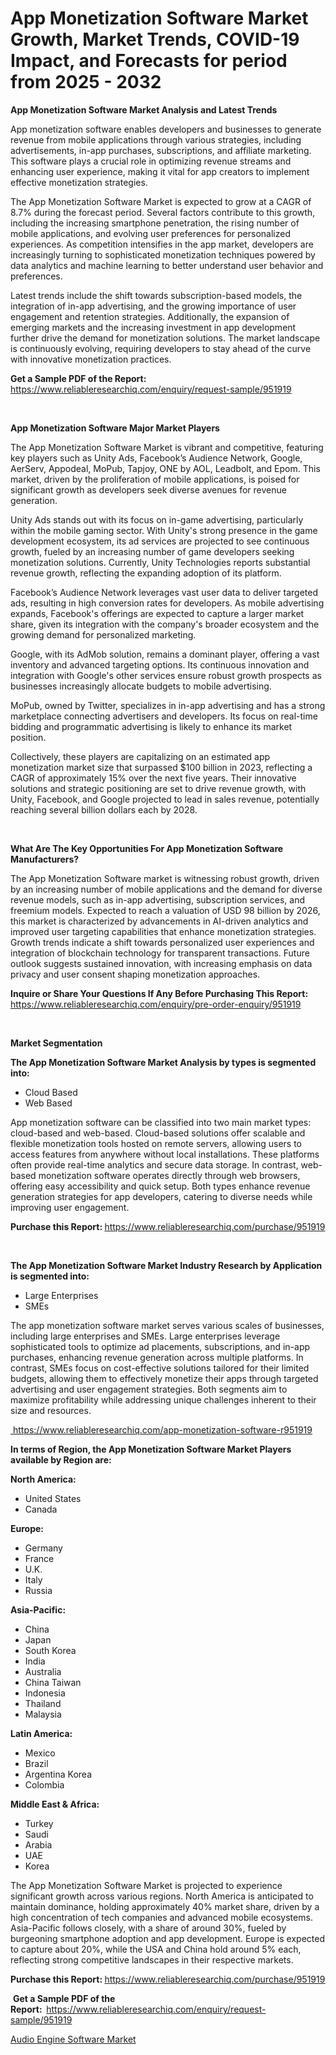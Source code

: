 <p><h1>App Monetization Software Market Growth, Market Trends, COVID-19 Impact, and Forecasts for period from 2025 - 2032</h1></p><p><strong>App Monetization Software Market Analysis and Latest Trends</strong></p>
<p><p>App monetization software enables developers and businesses to generate revenue from mobile applications through various strategies, including advertisements, in-app purchases, subscriptions, and affiliate marketing. This software plays a crucial role in optimizing revenue streams and enhancing user experience, making it vital for app creators to implement effective monetization strategies.</p><p>The App Monetization Software Market is expected to grow at a CAGR of 8.7% during the forecast period. Several factors contribute to this growth, including the increasing smartphone penetration, the rising number of mobile applications, and evolving user preferences for personalized experiences. As competition intensifies in the app market, developers are increasingly turning to sophisticated monetization techniques powered by data analytics and machine learning to better understand user behavior and preferences.</p><p>Latest trends include the shift towards subscription-based models, the integration of in-app advertising, and the growing importance of user engagement and retention strategies. Additionally, the expansion of emerging markets and the increasing investment in app development further drive the demand for monetization solutions. The market landscape is continuously evolving, requiring developers to stay ahead of the curve with innovative monetization practices.</p></p>
<p><strong>Get a Sample PDF of the Report:&nbsp;</strong> <a href="https://www.reliableresearchiq.com/enquiry/request-sample/951919?utm_campaign=2313&utm_medium=2&utm_source=Github&utm_content=ia&utm_term=06032025&utm_id=app-monetization-software">https://www.reliableresearchiq.com/enquiry/request-sample/951919</a></p>
<p>&nbsp;</p>
<p><strong>App Monetization Software Major Market Players</strong></p>
<p><p>The App Monetization Software Market is vibrant and competitive, featuring key players such as Unity Ads, Facebook’s Audience Network, Google, AerServ, Appodeal, MoPub, Tapjoy, ONE by AOL, Leadbolt, and Epom. This market, driven by the proliferation of mobile applications, is poised for significant growth as developers seek diverse avenues for revenue generation.</p><p>Unity Ads stands out with its focus on in-game advertising, particularly within the mobile gaming sector. With Unity's strong presence in the game development ecosystem, its ad services are projected to see continuous growth, fueled by an increasing number of game developers seeking monetization solutions. Currently, Unity Technologies reports substantial revenue growth, reflecting the expanding adoption of its platform.</p><p>Facebook’s Audience Network leverages vast user data to deliver targeted ads, resulting in high conversion rates for developers. As mobile advertising expands, Facebook's offerings are expected to capture a larger market share, given its integration with the company's broader ecosystem and the growing demand for personalized marketing.</p><p>Google, with its AdMob solution, remains a dominant player, offering a vast inventory and advanced targeting options. Its continuous innovation and integration with Google's other services ensure robust growth prospects as businesses increasingly allocate budgets to mobile advertising.</p><p>MoPub, owned by Twitter, specializes in in-app advertising and has a strong marketplace connecting advertisers and developers. Its focus on real-time bidding and programmatic advertising is likely to enhance its market position.</p><p>Collectively, these players are capitalizing on an estimated app monetization market size that surpassed $100 billion in 2023, reflecting a CAGR of approximately 15% over the next five years. Their innovative solutions and strategic positioning are set to drive revenue growth, with Unity, Facebook, and Google projected to lead in sales revenue, potentially reaching several billion dollars each by 2028.</p></p>
<p>&nbsp;</p>
<p><strong>What Are The Key Opportunities For App Monetization Software Manufacturers?</strong></p>
<p><p>The App Monetization Software market is witnessing robust growth, driven by an increasing number of mobile applications and the demand for diverse revenue models, such as in-app advertising, subscription services, and freemium models. Expected to reach a valuation of USD 98 billion by 2026, this market is characterized by advancements in AI-driven analytics and improved user targeting capabilities that enhance monetization strategies. Growth trends indicate a shift towards personalized user experiences and integration of blockchain technology for transparent transactions. Future outlook suggests sustained innovation, with increasing emphasis on data privacy and user consent shaping monetization approaches.</p></p>
<p><strong>Inquire or Share Your Questions If Any Before Purchasing This Report:</strong> <a href="https://www.reliableresearchiq.com/enquiry/pre-order-enquiry/951919?utm_campaign=2313&utm_medium=2&utm_source=Github&utm_content=ia&utm_term=06032025&utm_id=app-monetization-software">https://www.reliableresearchiq.com/enquiry/pre-order-enquiry/951919</a></p>
<p>&nbsp;</p>
<p><strong>Market Segmentation</strong></p>
<p><strong>The App Monetization Software Market Analysis by types is segmented into:</strong></p>
<p><ul><li>Cloud Based</li><li>Web Based</li></ul></p>
<p><p>App monetization software can be classified into two main market types: cloud-based and web-based. Cloud-based solutions offer scalable and flexible monetization tools hosted on remote servers, allowing users to access features from anywhere without local installations. These platforms often provide real-time analytics and secure data storage. In contrast, web-based monetization software operates directly through web browsers, offering easy accessibility and quick setup. Both types enhance revenue generation strategies for app developers, catering to diverse needs while improving user engagement.</p></p>
<p><strong>Purchase this Report:&nbsp;</strong><a href="https://www.reliableresearchiq.com/purchase/951919?utm_campaign=2313&utm_medium=2&utm_source=Github&utm_content=ia&utm_term=06032025&utm_id=app-monetization-software">https://www.reliableresearchiq.com/purchase/951919</a></p>
<p>&nbsp;</p>
<p><strong>The App Monetization Software Market Industry Research by Application is segmented into:</strong></p>
<p><ul><li>Large Enterprises</li><li>SMEs</li></ul></p>
<p><p>The app monetization software market serves various scales of businesses, including large enterprises and SMEs. Large enterprises leverage sophisticated tools to optimize ad placements, subscriptions, and in-app purchases, enhancing revenue generation across multiple platforms. In contrast, SMEs focus on cost-effective solutions tailored for their limited budgets, allowing them to effectively monetize their apps through targeted advertising and user engagement strategies. Both segments aim to maximize profitability while addressing unique challenges inherent to their size and resources.</p></p>
<p><a href="https://www.reliableresearchiq.com/app-monetization-software-r951919?utm_campaign=2313&utm_medium=2&utm_source=Github&utm_content=ia&utm_term=06032025&utm_id=app-monetization-software">&nbsp;https://www.reliableresearchiq.com/app-monetization-software-r951919</a></p>
<p><strong>In terms of Region, the App Monetization Software Market Players available by Region are:</strong></p>
<p>
    <p> <strong> North America: </strong>
        <ul>
            <li>United States</li>
            <li>Canada</li>
        </ul>
        </p> 
    <p> <strong> Europe: </strong>
        <ul>
            <li>Germany</li>
            <li>France</li>
            <li>U.K.</li>
            <li>Italy</li>
            <li>Russia</li>
        </ul>
        </p> 
    <p> <strong> Asia-Pacific: </strong>
        <ul>
            <li>China</li>
            <li>Japan</li>
            <li>South Korea</li>
            <li>India</li>
            <li>Australia</li>
            <li>China Taiwan</li>
            <li>Indonesia</li>
            <li>Thailand</li>
            <li>Malaysia</li>
        </ul>
        </p> 
    <p> <strong> Latin America: </strong>
        <ul>
            <li>Mexico</li>
            <li>Brazil</li>
            <li>Argentina Korea</li>
            <li>Colombia</li>
        </ul>
        </p> 
    <p> <strong> Middle East & Africa: </strong>
        <ul>
            <li>Turkey</li>
            <li>Saudi</li>
            <li>Arabia</li>
            <li>UAE</li>
            <li>Korea</li>
        </ul>
    </p>
    </p>
<p><p>The App Monetization Software Market is projected to experience significant growth across various regions. North America is anticipated to maintain dominance, holding approximately 40% market share, driven by a high concentration of tech companies and advanced mobile ecosystems. Asia-Pacific follows closely, with a share of around 30%, fueled by burgeoning smartphone adoption and app development. Europe is expected to capture about 20%, while the USA and China hold around 5% each, reflecting strong competitive landscapes in their respective markets.</p></p>
<p><strong>Purchase this Report: </strong><a href="https://www.reliableresearchiq.com/purchase/951919?utm_campaign=2313&utm_medium=2&utm_source=Github&utm_content=ia&utm_term=06032025&utm_id=app-monetization-software">https://www.reliableresearchiq.com/purchase/951919</a></p>
<p>&nbsp;<strong>Get a Sample PDF of the Report:&nbsp;&nbsp;</strong><a href="https://www.reliableresearchiq.com/enquiry/request-sample/951919?utm_campaign=2313&utm_medium=2&utm_source=Github&utm_content=ia&utm_term=06032025&utm_id=app-monetization-software">https://www.reliableresearchiq.com/enquiry/request-sample/951919</a></p>
<p><strong></strong></p>
<p><p><a href="https://github.com/yazminwollma30/Market-Research-Report-List-1/blob/main/audio-engine-software-market.md?utm_campaign=2313&utm_medium=2&utm_source=Github&utm_content=ia&utm_term=06032025&utm_id=app-monetization-software">Audio Engine Software Market</a></p></p>